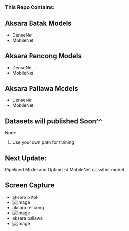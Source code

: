### This Repo Contains:

## Aksara Batak Models
* DenseNet
* MobileNet

## Aksara Rencong Models
* DenseNet
* MobileNet

  
## Aksara Pallawa Models
* DenseNet
* MobileNet

## Datasets will published Soon^^
Note:
1. Use your own path for training

## Next Update:
Pipelined Model and Optimized MobileNet classifier model

## Screen Capture
* aksara batak
* ![image](https://github.com/Oktovivian/Indonesian-Traditional-Script-Classifier-Batak-Rencong-Pallawa/assets/68942070/3c786e35-7736-45b1-9d41-f4684bed1262)
* aksara rencong
* ![image](https://github.com/Oktovivian/Indonesian-Traditional-Script-Classifier-Batak-Rencong-Pallawa/assets/68942070/bc6a81b3-6cf4-422f-bc40-e815e5abcc9a)
* aksara pallawa
* ![image](https://github.com/Oktovivian/Indonesian-Traditional-Script-Classifier-Batak-Rencong-Pallawa/assets/68942070/0b8cb9c6-025d-48a9-8bb5-d179aa0f1ca7)
